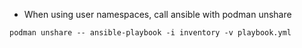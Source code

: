 - When using user namespaces, call ansible with podman unshare

```
podman unshare -- ansible-playbook -i inventory -v playbook.yml
```

